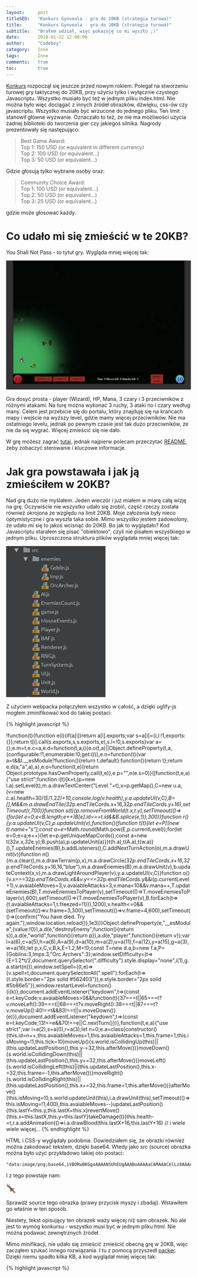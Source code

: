 ```yaml
---
layout:     post
titleSEO:	"Konkurs Gynveala - gra do 20KB (strategia turowa)"
title:      "Konkurs Gynveala - gra do 20KB (strategia turowa)"
subtitle:   "Brałem udział, więc pokazuję co mi wyszło ;)"
date:       2018-01-22 12:00:00
author:     "Codeboy"
category:   Inne
tags:	    Inne 
comments:   true
toc:        true
---
```


[Konkurs](http://gynvael.coldwind.pl/?id=668) rozpoczął się jeszcze przed nowym rokiem. Polegał na stworzeniu turowej gry taktycznej do 20KB, przy użyciu tylko i wyłącznie czystego Javascriptu. Wszystko musiało być też w jednym pliku <span class="file">index.html</span>. Nie można było więc dociągać z innych źródeł obrazków, dźwięku, css-ów czy javascriptu. Wszystko musiało być wrzucone do jednego pliku. Ten limit stanowił główne wyzwanie. Oznaczało to też, że nie ma możliwości użycia żadnej biblioteki do tworzenia gier czy jakiegoś silnika. Nagrody prezentowały się następująco:

>Best Game Award:<br>
>Top 1: 150 USD (or equivalent in different currency)<br>
Top 2: 100 USD (or equivalent...)<br>
Top 3: 50 USD (or equivalent...)

Gdzie głosują tylko wybrane osoby oraz:

>Community Choice Award:<br>
Top 1: 100 USD (or equivalent...)<br>
Top 2: 50 USD (or equivalent...)<br>
Top 3: 25 USD (or equivalent...)

gdzie może głosować każdy.

# Co udało mi się zmieścić w te 20KB?

You Shall Not Pass - to tytuł gry. Wygląda mniej więcej tak:

![Gra na konkurs](/img/GWGC2017/game.PNG)

Gra dosyć prosta - player (Wizard), HP, Mana, 3 czary i 3 przeciwników z różnymi atakami. Na turę można wykonać 3 ruchy, 3 ataki no i czary według many. Celem jest przebicie się do portalu, który znajduję się na krańcach mapy i wejście na wyższy level, gdzie mamy więcej przeciwników. Nie ma ostatniego levelu, jednak po pewnym czasie jest tak dużo przeciwników, że nie da się wygrać. Więcej zmieścić się nie dało.

W grę możesz zagrać [tutaj](https://c0deboy.github.io/You-Shall-Not-Pass/), jednak najpierw polecam przeczytać [README](https://github.com/C0deboy/You-Shall-Not-Pass#readme), żeby zobaczyć sterowanie i kluczowe informacje.

# Jak gra powstawała i jak ją zmieściłem w 20KB?

Nad grą dużo nie myślałem. Jeden wieczór i już miałem w miarę całą wizję na grę. Oczywiście nie wszystko udało się zrobić, część rzeczy została również okrojona ze względu na limit 20KB. Moje założenia były nieco optymistyczne i gra wyszła taka sobie. Mimo wszystko jestem zadowolony, że udało mi się to jakoś wcisnąć do 20KB. Bo jak to wyglądało? Kod Javascriptu starałem się pisać "obiektowo", czyli nie pisałem wszystkiego w jednym pliku. Uproszczona struktura plików wyglądała mniej więcej tak:

![Strukura plików](/img/GWGC2017/file-structure.PNG)

Z użyciem webpacka połączyłem wszystko w całość, a dzięki uglify-js mogłem zminifikować kod do takiej postaci:

{% highlight javascript %}

!function(t){function e(i){if(a[i])return a[i].exports;var s=a[i]={i,l:!1,exports:{}};return t[i].call(s.exports,s,s.exports,e),s.l=!0,s.exports}var a={};e.m=t,e.c=a,e.d=function(t,a,i){e.o(t,a)||Object.defineProperty(t,a,{configurable:!1,enumerable:!0,get:i})},e.n=function(t){var a=t&&t.__esModule?function(){return t.default}:function(){return t};return e.d(a,"a",a),a},e.o=function(t,e){return Object.prototype.hasOwnProperty.call(t,e)},e.p="",e(e.s=0)}([function(t,e,a){"use strict";function i(t){k=t,(p=new l.a).setLevel(t),m.a.drawTextCenter("Level "+t),x=p.getMap(),C=new u.a,(v=new c.a).health=30/(E/1.2*2)+10,console.log(v.health),y.a.updateUI(v,C),B=[],M&&m.a.drawEndTile(32*p.endTileCords.x+16,32*p.endTileCords.y+16),setTimeout(r,700)}function s(t){p.removeFromWorld(t.x,t.y),setTimeout(()=>{for(let e=0;e<B.length;e++)B[e].id===t.id&&B.splice(e,1)},300)}function r(){y.a.updateUI(v,C),p.updateUnit(v),function(){function t(t){let e=P[(new t).name+"s"];const a=e*=Math.round(Math.pow(E,p.currentLevel));for(let e=0;e<a;e++){let e=p.getUniqueMapCords();const a=new t(32*e.x,32*e.y);B.push(a),p.updateUnit(a)}}t(h.a),t(A.a),t(w.a)}(),T.updateEnemies(B),b.addListeners(),C.addNextTurnAction(o),m.a.drawUnit(v)}function n(){m.a.clear(),m.a.drawTerrain(p,x),m.a.drawCircle(32*p.endTileCords.x+16,32*p.endTileCords.y+16,16,"blue"),m.a.drawEnemies(B),m.a.drawUnit(v),b.updateContext(x,v),m.a.drawLightAroundPlayer(v),y.a.updateUI(v,C)}function o(){v.x===32*p.endTileCords.x&&v.y===32*p.endTileCords.y&&i(p.currentLevel+1),v.avaiableMoves=3,v.avaiableAttacks=3,v.mana<10&&v.mana++,T.updateEnemies(B),T.moveEnemiesToPlayer(v),setTimeout(()=>T.moveEnemiesToPlayer(v),600),setTimeout(()=>{T.moveEnemiesToPlayer(v),B.forEach(t=>{t.avaiableAttacks=1,t.freezed=!1})},1200),v.health<=0&&(setTimeout(()=>v.frame=3,300),setTimeout(()=>v.frame=4,600),setTimeout(()=>{confirm("You have died. Try again."),window.location.reload()},1e3))}Object.defineProperty(e,"__esModule",{value:!0}),a.d(e,"destroyEnemy",function(){return s}),a.d(e,"world",function(){return p}),a.d(e,"player",function(){return v});var l=a(6),c=a(5),h=a(8),A=a(9),d=a(10),m=a(2),u=a(11),f=a(12),y=a(15),g=a(3),w=a(16);let p,x,C,v,B,k,E=1.2,M=!0;const T=new d.a,b=new f.a,P={Goblins:3,Imps:3,"Orc Archers":3};window.setDifficulty=(t=>{E=1.2*t/2,document.querySelector(".difficulty").style.display="none",i(1),g.a.start(n)}),window.setSpell=((t,e)=>{v.spell=t,document.querySelectorAll(".spell").forEach(t=>{t.style.border="2px solid #562403"}),e.style.border="2px solid #5b86e5"}),window.restartLevel=function(){i(k)},document.addEventListener("keydown",t=>{const e=t.keyCode;v.avaiableMoves>0&&function(t){37===t||65===t?v.moveLeft():39===t||68===t?v.moveRight():38===t||87===t?v.moveUp():40!==t&&83!==t||v.moveDown()}(e)}),document.addEventListener("keydown",t=>{const e=t.keyCode;13!==e&&70!==e||C.nextTurn()})},function(t,e,a){"use strict";var i=a(2),s=a(0),r=a(3);let n=0;e.a=class{constructor(){this.id=n++,this.avaiableMoves=1,this.avaiableAttacks=1,this.frame=1,this.isMoving=!1,this.tick=10}moveUp(){s.world.isCollidingUp(this)||(this.updateLastPosition(),this.y-=32,this.afterMove())}moveDown(){s.world.isCollidingDown(this)||(this.updateLastPosition(),this.y+=32,this.afterMove())}moveLeft(){s.world.isCollidingLeft(this)||(this.updateLastPosition(),this.x-=32,this.frame=-1,this.afterMove())}moveRight(){s.world.isCollidingRight(this)||(this.updateLastPosition(),this.x+=32,this.frame=1,this.afterMove())}afterMove(){this.isMoving=!0,s.world.updateUnit(this),i.a.drawUnit(this),setTimeout(()=>this.isMoving=!1,400),this.avaiableMoves--}updateLastPosition(){this.lastY=this.y,this.lastX=this.x}revertMove(){this.x=this.lastX,this.y=this.lastY}takeDamage(t){this.health-=t,r.a.addAnimation(()=>i.a.drawBlood(this.lastX+16,this.lastY+16)
// i wiele wiele więcej...
{% endhighlight %}

HTML i CSS-y wyglądały podobnie. Dowiedziałem się, że obrazki również można zakodować tekstem, dzięki base64. Wtedy jako src (source) obrazka można było użyć przykładowo takiej oto postaci:

<pre>
<code class="highlight"><span class="s">"data:image/png;base64,iVBORw0KGgoAAAANSUhEUgAAABoAAAAaCAMAAACelLz8AAAABGdBTUEAALGPC/xhBQAAAAFzUkdCAK7OHOkAAAA2UExURUdwTOujLOXn7z8oFmVVU21cWZSJkKRrGMTEz39PEFs7G7GFQ3VtgNPQ2NbT2nZzjXFhU5aZp4Ftno8AAAAPdFJOUwD8/fyAVSX+/v645MBXnxS2UhAAAAC4SURBVCjPdZJBkgQhCARFVEC6Ff//2WE9LrRHM6pMCEsZ7xolP/3htd53pOgw11pXROPZf6TyG1Hb55xaz8rQNiJvDbHR9zEA4/jaRQRkzCvx+Kx0/8s4syxXRb4Z4qmcbK3vjSLuWVuDHnKEHuSjoOO/qHkOCYBmqDQRBSGYyXwotImkB5Nnu8dRackABiQkOBPkBjLRNDIlmr10MwuVQ+9VQ7X28ZGmGekXE4CZB7vP1noea65TfvQbCKXzIW49AAAAAElFTkSuQmCC"</span></code></pre>

I z tego powstaje nam:

<img src="data:image/png;base64,iVBORw0KGgoAAAANSUhEUgAAABoAAAAaCAMAAACelLz8AAAABGdBTUEAALGPC/xhBQAAAAFzUkdCAK7OHOkAAAA2UExURUdwTOujLOXn7z8oFmVVU21cWZSJkKRrGMTEz39PEFs7G7GFQ3VtgNPQ2NbT2nZzjXFhU5aZp4Ftno8AAAAPdFJOUwD8/fyAVSX+/v645MBXnxS2UhAAAAC4SURBVCjPdZJBkgQhCARFVEC6Ff//2WE9LrRHM6pMCEsZ7xolP/3htd53pOgw11pXROPZf6TyG1Hb55xaz8rQNiJvDbHR9zEA4/jaRQRkzCvx+Kx0/8s4syxXRb4Z4qmcbK3vjSLuWVuDHnKEHuSjoOO/qHkOCYBmqDQRBSGYyXwotImkB5Nnu8dRackABiQkOBPkBjLRNDIlmr10MwuVQ+9VQ7X28ZGmGekXE4CZB7vP1noea65TfvQbCKXzIW49AAAAAElFTkSuQmCC"/>

Sprawdź source tego obrazka (prawy przycisk myszy i zbadaj). Wstawiłem go właśnie w ten sposób.

Niestety, tekst opisujący ten obrazek waży więcej niż sam obrazek. No ale jest to wymóg konkursu - wszystko musi być w jednym pliku html. Nie można podawać zewnętrznych źródeł.

Mimo minifikacji, nie udało się zmieścić zmieścić obecną grę w 20KB, więc zacząłem szukać innego rozwiązania. I tu z pomocą przyszedł [packer](http://dean.edwards.name/packer/). Dzięki niemu spadło kilka KB, a kod wyglądał mniej więcej tak:

{% highlight javascript %}

<script>eval(function(p,a,c,k,e,r){e=function(c){return(c<a?'':e(parseInt(c/a)))+((c=c%a)>35?String.fromCharCode(c+29):c.toString(36))};if(!''.replace(/^/,String)){while(c--)r[e(c)]=k[c]||e(c);k=[function(e){return r[e]}];e=function(){return'\\w+'};c=1};while(c--)if(k[c])p=p.replace(new RegExp('\\b'+e(c)+'\\b','g'),k[c]);return p}('!q(t){q e(i){1c(a[i])D a[i].1n;Y s=a[i]={i,l:!1,1n:{}};D t[i].35(s.1n,s,s.1n,e),s.l=!0,s.1n}Y a={};e.m=t,e.c=a,e.d=q(t,a,i){e.o(t,a)||1S.3n(t,a,{8X:!1,8W:!0,8V:i})},e.n=q(t){Y a=t&&t.48?q(){D t.33}:q(){D t};D e.d(a,"a",a),a},e.o=q(t,e){D 1S.8R.8Q.35(t,e)},e.p="",e(e.s=0)}([q(t,e,a){"R W";q i(t){k=t,(p=1e l.a).3U(t),m.a.3Y("8O "+t),x=p.49(),C=1e u.a,(v=1e c.a).17=30/(E/1.2*2)+10,8M.8L(v.17),y.a.2c(v,C),B=[],M&&m.a.46(32*p.1u.x+16,32*p.1u.y+16),V(r,34)}q s(t){p.2X(t.x,t.y),V(()=>{1q(F e=0;e<B.1k;e++)B[e].2I===t.2I&&B.2W(e,1)},1t)}q r(){y.a.2c(v,C),p.1s(v),q(){q t(t){F e=P[(1e t).1v+"s"];L a=e*=G.8G(G.1V(E,p.2e));1q(F e=0;e<a;e++){F e=p.2A();L a=1e t(32*e.x,32*e.y);B.1y(a),p.1s(a)}}t(h.a),t(A.a),t(w.a)}(),T.2G(B),b.36(),C.3a(o),m.a.1J(v)}q n(){m.a.3c(),m.a.3d(p,x),m.a.1h(32*p.1u.x+16,32*p.1u.y+16,16,"8F"),m.a.3u(B),m.a.1J(v),b.3v(x,v),m.a.3A(v),y.a.2c(v,C)}q o(){v.x===32*p.1u.x&&v.y===32*p.1u.y&&i(p.2e+1),v.1g=3,v.1b=3,v.1j<10&&v.1j++,T.2G(B),T.27(v),V(()=>T.27(v),3P),V(()=>{T.27(v),B.1d(t=>{t.1b=1,t.23=!1})},8C),v.17<=0&&(V(()=>v.I=3,1t),V(()=>v.I=4,3P),V(()=>{8B("42 8A 8z. 8y 8x."),1A.8w.8v()},1N))}1S.3n(e,"48",{8u:!0}),a.d(e,"2K",q(){D s}),a.d(e,"J",q(){D p}),a.d(e,"z",q(){D v});Y l=a(6),c=a(5),h=a(8),A=a(9),d=a(10),m=a(2),u=a(11),f=a(12),y=a(15),g=a(3),w=a(16);F p,x,C,v,B,k,E=1.2,M=!0;L T=1e d.a,b=1e f.a,P={8t:3,8s:3,"3k 8r":3};1A.8p=(t=>{E=1.2*t/2,U.8o(".8n").1f.2Q="3w",i(1),g.a.3y(n)}),1A.8m=((t,e)=>{v.1K=t,U.8j(".1K").1d(t=>{t.1f.3D="3E 3F #8i"}),e.1f.3D="3E 3F #1L"}),1A.8h=q(){i(k)},U.1F("3M",t=>{L e=t.3O;v.1g>0&&q(t){37===t||65===t?v.1p():39===t||68===t?v.1o():38===t||87===t?v.1G():40!==t&&83!==t||v.1B()}(e)}),U.1F("3M",t=>{L e=t.3O;13!==e&&70!==e||C.45()})},q(t,e,a){"R W";Y i=a(2),s=a(0),r=a(3);F n=0;e.a=X{1r(){j.2I=n++,j.1g=1,j.1b=1,j.I=1,j.2n=!1,j.2o=10}1G(){s.J.2r(j)||(j.1P(),j.y-=32,j.1Q())}1B(){s.J.2x(j)||(j.1P(),j.y+=32,j.1Q())}1p(){s.J.1E(j)||(j.1P(),j.x-=32,j.I=-1,j.1Q())}1o(){s.J.1C(j)||(j.1P(),j.x+=32,j.I=1,j.1Q())}1Q(){j.2n=!0,s.J.1s(j),i.a.1J(j),V(()=>j.2n=!1,4R),j.1g--}1P(){j.Q=j.y,j.O=j.x}4P(){j.x=j.O,j.y=j.Q}1x(t){j.17-=t,r.a.1l(()=>i.a.2F(j.O+16,j.Q+16),1t),V(i.a.3e,1t)}}},q(t,e,a){"R W";q i(t){L e=1e 4N;D e.4M=t,e}Y s=a(4),r=a(3),n=a(7),o=a.n(n);L l=U.1H("3h"),c=l.4L("2d"),h=32,A={4J:11,4I:5,4H:7,"4G 4D":15,3o:3,3p:4,3q:1,3r:2};F d=[];X m{H 3c(){c.4C(0,0,l.1D,l.2i)}H 2j(t,e,a){c.2j(i(o.a),A[t]*h-h,0,h,h,e,a,h,h)}H 1J(t){t.O!==t.x?t.O>t.x?t.O-=1:t.O+=1:t.Q!==t.y&&(t.Q>t.y?t.Q-=1:t.Q+=1),t.2o>10&&!0===t.2n?(-1===t.I||-2===t.I?-1===t.I?t.I=-2:t.I=-1:1!==t.I&&2!==t.I||(1===t.I?t.I=2:t.I=1),t.2o=0):t.2o++,c.3x();F e=t.O,a=t.Q;-3===t.I?(c.2B(1,-1),a=-a-h):t.I<0?(c.2B(-1,1),e=-e-h):c.2B(1,1),c.2j(i(o.a),A[t.1v.4B()]*h-h+G.2D(t.I)*h-h,0,h,h,e,a,h,h),c.3B()}H 3u(t){t.1d(t=>{m.1J(t),t.23&&m.1W(t.x,t.y+h,t.x+h,t.y+h,"#1L",5)})}H 3d(t,e){t.2l.1d(a=>{m.2j(t.2m[e[a.y][a.x]-1],a.x*h,a.y*h)})}H 3A(t){c.3x(),c.1X(),c.1Y=1N,c.2p="2q(0,0,0,.96)",c.4A="4y(3J)",c.3K(t.O+16,t.Q+16,34,0,2*G.3L),c.2J(),c.3B()}H 1W(t,e,a,i,s,r=2){c.1X(),c.3N(t,e),c.4x(a,i),c.1Y=r,c.2p=s,c.2J(),c.2s()}H 1h(t,e,a,i,s=2){c.1X(),c.3K(t,e,a,0,2*G.3L),c.1Y=s,c.2p=i,c.2J(),c.2s()}H 2M(t,e){F a=0;r.a.1l(()=>{c.1X(),c.22="2q(4r, 4q, 4p, 0.86)",c.3N(26+t,11+e),c.3W(6+t,12+e,28+t,37+e,21+t,29+e),c.3W(20+t,28+e,-7+t,8+e,25+t-a++,9+e),c.2S(),c.2s()},50)}H 43(t,e,a,i){F s=0;r.a.1l(()=>{c.1Y=2;F r=t.I<0?6:24;m.1W(t.x+r,t.y+3,e+16,a+16,i),c.2p=i,m.1h(e+16,a+16,6+s,i),m.1h(e+16,a+16,4+s/2,i),m.2F(e+16,a+16),s+=.5},6L)}H 
//i jeszcze hoho...

{% endhighlight %}

Mimo TAKIEJ kompresji nadal nie udało się tego zmieścić poniżej 20KB. Znalazłem trochę pełnych nazw metod, pól czy selektorów w kodzie, dlatego ręcznie pozmieniałem ich nazwy na 1-3 literowe. Dopiero wtedy udało mi się zejść idealnie na 20480 bajtów, czyli na styk. Choćby jeden bajt więcej i bym sie nie załapał. Jednak nie obyło się bez błedów. Pradopodobnie przez to, że ręcznie pozmieniałem kilka wartości pojawiło się kilka bugów, które ludzie wyłapali i są obecnie w wersji, która podlega ocenie. Projekt oddałem prawie o 3 w nocy, w dzień, który był deadlinem, więc już nie miałem czasu tego naprawiać.

Mimo wszystko jestem zadowolony z rezultatów. 

# Głosowanie

Do 28.01.2018r trwa głosowanie, więc byłbym wdzięczny jeśli zostawiłbyś/zostawiłabyś swój głos ;)

Głosowanie społeczności odbywa się poprzez like-i pod video na YouTube - [link](https://youtu.be/3Nbu50KgFbw)

PS: Nie sugerujcie się tylko i wyłącznie tym video, bo jest takie sobie. Nie ja robiłem. Myślę, że gdybym sam je robił, udałoby mi się ją przedstawić w nieco lepszym świetle.